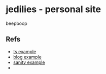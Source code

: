 # jedilies - personal site
beepboop

## Refs
- [ts example](https://stackblitz.com/github/vercel/next.js/tree/canary/examples/blog-starter-typescript?file=tsconfig.json)
- [blog example](https://github.com/timlrx/tailwind-nextjs-starter-blog)
- [sanity example](https://www.sanity.io/blog/community-digest-18#personal-portfolio-for-levi-bergqvist-28ff7e997b8e)
- 